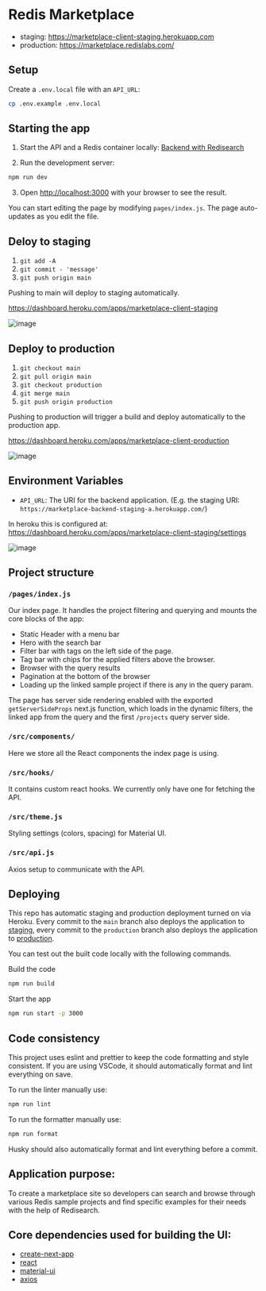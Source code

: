 # Redis Marketplace

- staging: https://marketplace-client-staging.herokuapp.com
- production: https://marketplace.redislabs.com/


## Setup

Create a `.env.local` file with an `API_URL`:

```bash
cp .env.example .env.local
```

## Starting the app

1. Start the API and a Redis container locally: [Backend with Redisearch](https://github.com/RisingStack/redislab-marketplace-backend)


2. Run the development server:

```bash
npm run dev
```

3. Open [http://localhost:3000](http://localhost:3000) with your browser to see the result.

You can start editing the page by modifying `pages/index.js`. The page auto-updates as you edit the file.

## Deloy to staging

1. `git add -A`
2. `git commit - 'message'`
3. `git push origin main`

Pushing to main will deploy to staging automatically.

https://dashboard.heroku.com/apps/marketplace-client-staging

![image](https://user-images.githubusercontent.com/6561205/117838982-16501280-b27b-11eb-973f-b8c136274f17.png)

## Deploy to production

1. `git checkout main`
2. `git pull origin main`
3. `git checkout production`
4. `git merge main`
5. `git push origin production`

Pushing to production will trigger a build and deploy automatically to the production app.

https://dashboard.heroku.com/apps/marketplace-client-production

![image](https://user-images.githubusercontent.com/6561205/117839617-adb56580-b27b-11eb-9642-96ace7c2d269.png)

## Environment Variables

- `API_URL`: The URI for the backend application. (E.g. the staging URI: `https://marketplace-backend-staging-a.herokuapp.com/`)

In heroku this is configured at: https://dashboard.heroku.com/apps/marketplace-client-staging/settings 

![image](https://user-images.githubusercontent.com/6561205/117840572-9460e900-b27c-11eb-800e-2a7254984024.png)

## Project structure

### `/pages/index.js`

Our index page. It handles the project filtering and querying and mounts the core blocks of the app:
- Static Header with a menu bar
- Hero with the search bar
- Filter bar with tags on the left side of the page.
- Tag bar with chips for the applied filters above the browser.
- Browser with the query results
- Pagination at the bottom of the browser
- Loading up the linked sample project if there is any in the query param.

The page has server side rendering enabled with the exported `getServerSideProps` next.js function, which loads in the dynamic filters, the linked app from the query and the first `/projects` query server side.

### `/src/components/`

Here we store all the React components the index page is using.

### `/src/hooks/`

It contains custom react hooks. We currently only have one for fetching the API.

### `/src/theme.js`

Styling settings (colors, spacing) for Material UI.

### `/src/api.js`

Axios setup to communicate with the API.

## Deploying

This repo has automatic staging and production deployment turned on via Heroku. Every commit to the `main` branch also deploys the application to [staging](https://redislabs-marketplace.herokuapp.com/), every commit to the `production` branch also deploys the application to [production](https://redislabs-marketplace-prod.herokuapp.com/).

You can test out the built code locally with the following commands.

Build the code
```bash
npm run build
```

Start the app
```bash
npm run start -p 3000
```

## Code consistency

This project uses eslint and prettier to keep the code formatting and style consistent. If you are using VSCode, it should automatically format and lint everything on save.

To run the linter manually use:
```bash
npm run lint
```

To run the formatter manually use:
```bash
npm run format
```

Husky should also automatically format and lint everything before a commit.


## Application purpose:

To create a marketplace site so developers can search and browse through various Redis sample projects and find specific examples for their needs with the help of Redisearch.

## Core dependencies used for building the UI:
- [create-next-app](https://github.com/vercel/next.js/tree/canary/packages/create-next-app)
- [react](https://reactjs.org/)
- [material-ui](https://material-ui.com/)
- [axios](https://github.com/axios/axios)
